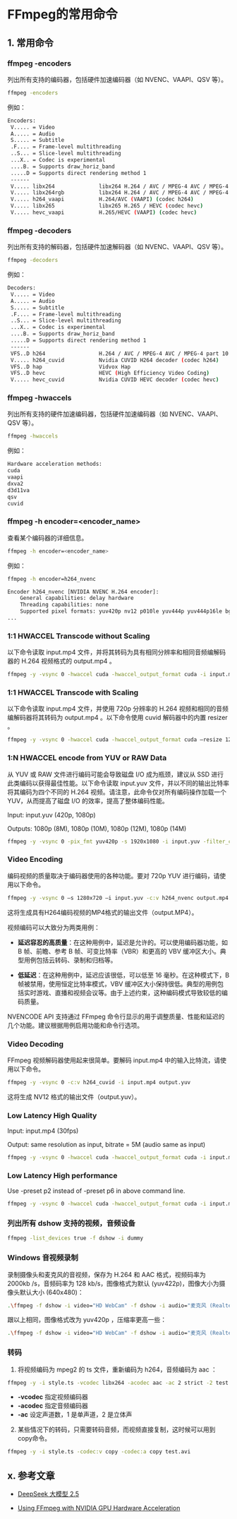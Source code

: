 # FFmpeg的常用命令

## 1. 常用命令

### ffmpeg -encoders

列出所有支持的编码器，包括硬件加速编码器（如 NVENC、VAAPI、QSV 等）。

```bash
ffmpeg -encoders
```

例如：

```bash
Encoders:
 V..... = Video
 A..... = Audio
 S..... = Subtitle
 .F.... = Frame-level multithreading
 ..S... = Slice-level multithreading
 ...X.. = Codec is experimental
 ....B. = Supports draw_horiz_band
 .....D = Supports direct rendering method 1
 ------
 V..... libx264              libx264 H.264 / AVC / MPEG-4 AVC / MPEG-4 part 10 (codec h264)
 V..... libx264rgb           libx264 H.264 / AVC / MPEG-4 AVC / MPEG-4 part 10 RGB (codec h264)
 V..... h264_vaapi           H.264/AVC (VAAPI) (codec h264)
 V..... libx265              libx265 H.265 / HEVC (codec hevc)
 V..... hevc_vaapi           H.265/HEVC (VAAPI) (codec hevc)
 ```

### ffmpeg -decoders

列出所有支持的解码器，包括硬件加速解码器（如 NVENC、VAAPI、QSV 等）。

```bash
ffmpeg -decoders
```

例如：

```bash
Decoders:
 V..... = Video
 A..... = Audio
 S..... = Subtitle
 .F.... = Frame-level multithreading
 ..S... = Slice-level multithreading
 ...X.. = Codec is experimental
 ....B. = Supports draw_horiz_band
 .....D = Supports direct rendering method 1
 ------
 VFS..D h264                 H.264 / AVC / MPEG-4 AVC / MPEG-4 part 10
 V..... h264_cuvid           Nvidia CUVID H264 decoder (codec h264)
 VFS..D hap                  Vidvox Hap
 VFS..D hevc                 HEVC (High Efficiency Video Coding)
 V..... hevc_cuvid           Nvidia CUVID HEVC decoder (codec hevc)
 ```

### ffmpeg -hwaccels

列出所有支持的硬件加速编码器，包括硬件加速编码器（如 NVENC、VAAPI、QSV 等）。

```bash
ffmpeg -hwaccels
```

例如：

```bash
Hardware acceleration methods:
cuda
vaapi
dxva2
d3d11va
qsv
cuvid
```

### ffmpeg -h encoder=<encoder_name>

查看某个编码器的详细信息。

```bash
ffmpeg -h encoder=<encoder_name>
```

例如：

```bash
ffmpeg -h encoder=h264_nvenc

Encoder h264_nvenc [NVIDIA NVENC H.264 encoder]:
    General capabilities: delay hardware
    Threading capabilities: none
    Supported pixel formats: yuv420p nv12 p010le yuv444p yuv444p16le bgr0 rgb0 cuda d3d11
...
```

### 1:1 HWACCEL Transcode without Scaling

以下命令读取 input.mp4 文件，并将其转码为具有相同分辨率和相同音频编解码器的 H.264 视频格式的 output.mp4 。

```bash
ffmpeg -y -vsync 0 -hwaccel cuda -hwaccel_output_format cuda -i input.mp4 -c:a copy -c:v h264_nvenc -b:v 5M output.mp4
```

### 1:1 HWACCEL Transcode with Scaling

以下命令读取 input.mp4 文件，并使用 720p 分辨率的 H.264 视频和相同的音频编解码器将其转码为 output.mp4 。以下命令使用 cuvid 解码器中的内置 resizer 。

```bash
ffmpeg -y -vsync 0 -hwaccel cuda -hwaccel_output_format cuda –resize 1280x720 -i input.mp4 -c:a copy -c:v h264_nvenc -b:v 5M output.mp4
```

### 1:N HWACCEL encode from YUV or RAW Data

从 YUV 或 RAW 文件进行编码可能会导致磁盘 I/O 成为瓶颈，建议从 SSD 进行此类编码以获得最佳性能。以下命令读取 input.yuv 文件，并以不同的输出比特率将其编码为四个不同的 H.264 视频。请注意，此命令仅对所有编码操作加载一个 YUV，从而提高了磁盘 I/O 的效率，提高了整体编码性能。

Input: input.yuv (420p, 1080p)

Outputs: 1080p (8M), 1080p (10M), 1080p (12M), 1080p (14M)

```bash
ffmpeg -y -vsync 0 -pix_fmt yuv420p -s 1920x1080 -i input.yuv -filter_complex "[0:v]hwupload_cuda,split=4[o1][o2][o3][o4]" -map "[o1]" -c:v h264_nvenc -b:v 8M output1.mp4 -map "[o2]" -c:v h264_nvenc -b:v 10M output2.mp4 -map "[o3]" -c:v h264_nvenc -b:v 12M output3.mp4 -map "[o4]" -c:v h264_nvenc -b:v 14M output4.mp4
```

### Video Encoding

编码视频的质量取决于编码器使用的各种功能。要对 720p YUV 进行编码，请使用以下命令。

```bash
ffmpeg -y -vsync 0 –s 1280x720 –i input.yuv -c:v h264_nvenc output.mp4
```

这将生成具有H264编码视频的MP4格式的输出文件（output.MP4）。

视频编码可以大致分为两类用例：

- **延迟容忍的高质量**：在这种用例中，延迟是允许的。可以使用编码器功能，如 B 帧、前瞻、参考 B 帧、可变比特率（VBR）和更高的 VBV 缓冲区大小。典型用例包括云转码、录制和归档等。

- **低延迟**：在这种用例中，延迟应该很低，可以低至 16 毫秒。在这种模式下，B 帧被禁用，使用恒定比特率模式，VBV 缓冲区大小保持很低。典型的用例包括实时游戏、直播和视频会议等。由于上述约束，这种编码模式导致较低的编码质量。

NVENCODE API 支持通过 FFmpeg 命令行显示的用于调整质量、性能和延迟的几个功能。建议根据用例启用功能和命令行选项。

### Video Decoding

FFmpeg 视频解码器使用起来很简单。要解码 input.mp4 中的输入比特流，请使用以下命令。

```bash
ffmpeg -y -vsync 0 -c:v h264_cuvid -i input.mp4 output.yuv
```

这将生成 NV12 格式的输出文件（output.yuv）。

### Low Latency High Quality

Input: input.mp4 (30fps)

Output: same resolution as input, bitrate = 5M (audio same as input)

```bash
ffmpeg -y -vsync 0 -hwaccel cuda -hwaccel_output_format cuda -i input.mp4 -c:a copy -c:v h264_nvenc -preset p6 -tune ll -b:v 5M -bufsize 167K -maxrate 10M -qmin 0 output.mp4
```

### Low Latency High performance

Use -preset p2 instead of -preset p6 in above command line.

```bash
ffmpeg -y -vsync 0 -hwaccel cuda -hwaccel_output_format cuda -i input.mp4 -c:a copy -c:v h264_nvenc -preset p2 -tune ll -b:v 5M -bufsize 167K -maxrate 10M -qmin 0 output.mp4
```

### 列出所有 dshow 支持的视频，音频设备

```bash
ffmpeg -list_devices true -f dshow -i dummy
```

### Windows 音视频录制

录制摄像头和麦克风的音视频，保存为 H.264 和 AAC 格式，视频码率为 2000kb /s，音频码率为 128 kb/s，图像格式为默认 (yuv422p)，图像大小为摄像头默认大小 (640x480)：

```bash
.\ffmpeg -f dshow -i video="HD WebCam" -f dshow -i audio="麦克风 (Realtek High Definition Audio)" -vcodec libx264 -b:v 2000k -acodec aac -b:a 128k -strict -2 mycamera.mp4
```

跟以上相同，图像格式改为 yuv420p ，压缩率更高一些：

```bash
.\ffmpeg -f dshow -i video="HD WebCam" -f dshow -i audio="麦克风 (Realtek High Definition Audio)" -vcodec libx264 -b:v 2000k -pix_fmt yuv420p -acodec aac -b:a 128k -strict -2 mycamera.mp4
```

### 转码

1. 将视频编码为 mpeg2 的 ts 文件，重新编码为 h264，音频编码为 aac ：

```bash
ffmpeg -y -i style.ts -vcodec libx264 -acodec aac -ac 2 strict -2 test.avi
```

* **-vcodec** 指定视频编码器
* **-acodec** 指定音频编码器
* **-ac**     设定声道数，1 是单声道，2 是立体声

2. 某些情况下的转码，只需要转码音频，而视频直接复制，这时候可以用到copy命令。

```bash
ffmpeg -y -i style.ts -codec:v copy -codec:a copy test.avi
```

## x. 参考文章

- [DeepSeek 大模型 2.5](https://chat.deepseek.com)

- [Using FFmpeg with NVIDIA GPU Hardware Acceleration](https://docs.nvidia.com/video-technologies/video-codec-sdk/12.2/ffmpeg-with-nvidia-gpu/index.html)
